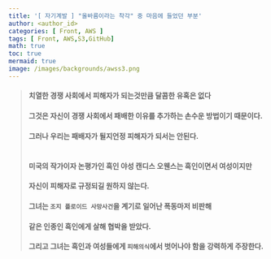 ```yaml
---
title: '[ 자기계발 ] "올바름이라는 착각" 중 마음에 들었던 부분'
author: <author_id>
categories: [ Front, AWS ]
tags: [ Front, AWS,S3,GitHub]
math: true
toc: true
mermaid: true
image: /images/backgrounds/awss3.png
---
```


> #### 치열한 경쟁 사회에서 피해자가 되는것만큼 달콤한 유혹은 없다
> #### 그것은 자신이 경쟁 사회에서 패배한 이유를 추가하는 손수운 방법이기 때문이다.
> #### 그러나 우리는 패배자가 될지언정 피해자가 되서는 안된다.
> 
> #
> #### 미국의 작가이자 논평가인 흑인 야성 캔디스 오웬스는 흑인이면서 여성이지만
> #### 자신이 피해자로 규정되길 원하지 않는다.
> #### 그녀는 `조지 플로이드 사망사건`을 계기로 일어난 폭동마저 비판해
> #### 같은 인종인 흑인에게 살해 협박을 받았다.
> #### 그리고 그녀는 흑인과 여성들에게 `피해의식`에서 벗어나야 함을 강력하게 주장한다.
